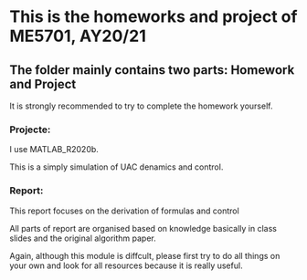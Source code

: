 # This is the homeworks and project of ME5701, AY20/21

## The folder mainly contains two parts: Homework and Project
It is strongly recommended to try to complete the homework yourself.

### Projecte:
I use MATLAB_R2020b.

This is a simply simulation of UAC denamics and control.

### Report:
This report focuses on the derivation of formulas and control

All parts of report are organised based on knowledge basically in class slides and the original algorithm paper.

Again, although this module is diffcult, please first try to do all things on your own and look for all resources because it is really useful.
